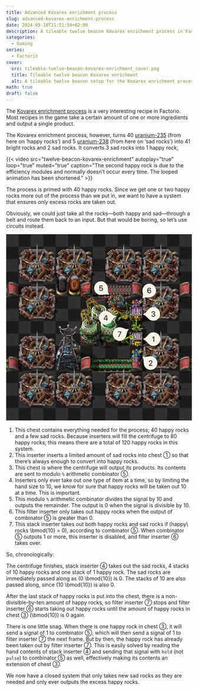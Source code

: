 ```yaml
---
title: Advanced Kovarex enrichment process
slug: advanced-kovarex-enrichment-process
date: 2024-05-10T21:51:59+02:00
description: A tileable twelve beacon Kovarex enrichment process in Factorio using circuits.
categories:
  - Gaming
series:
  - Factorio
cover:
  src: tileable-twelve-beacon-kovarex-enrichment_cover.png
  title: Tileable twelve beacon Kovarex enrichment
  alt: A tileable twelve beacon setup for the Kovarex enrichment process in Factorio.
math: true
draft: false
---
```


The [Kovarex enrichment process](https://wiki.factorio.com/Kovarex_enrichment_process) is a very
interesting recipe in Factorio. Most recipes in the game take a certain amount of one or more
ingredients and output a single product.

The Kovarex enrichment process, however, turns 40
[uranium-235](https://wiki.factorio.com/Uranium-235) (from here on ‘happy rocks’) and 5
[uranium-238](https://wiki.factorio.com/Uranium-238) (from here on ‘sad rocks’) into 41 bright rocks
and 2 sad rocks. It converts 3 sad rocks into 1 happy rock,

{{< video
   src="twelve-beacon-kovarex-enrichment"
   autoplay="true"
   loop="true"
   muted="true"
   caption="The second happy rock is due to the efficiency modules and normally doesn’t occur every time. The looped animation has been shortened." >}}

The process is primed with 40 happy rocks. Since we get one or two happy rocks more out of the
process than we put in, we want to have a system that ensures _only_ excess rocks are taken out.

Obviously, we could just take all the rocks—both happy and sad—through a belt and route them back to
an input. But that would be boring, so let’s use circuits instead.

![The Kovarex enrichment process layout with numbers](process-layout-with-numbers.png "The numbers are ordered in order to explain the process, not to denote the chronological order of the process.")

1. This chest contains everything needed for the process; 40 happy rocks and a few sad rocks.
   Because inserters will fill the centrifuge to 80 happy rocks, this means there are a total of 120
   happy rocks in this system.</span>
2. This inserter inserts a limited amount of sad rocks into chest ① so that there’s always enough to
   convert into happy rocks.
3. This chest is where the centrifuge will output its products. Its contents are sent to modulo `%`
   arithmetic combinator ⑤.
4. Inserters only ever take out one type of item at a time, so by limiting the hand size to 10, we
   know for sure that happy rocks will be taken out 10 at a time. This is important.
5. This modulo `%` arithmetic combinator divides the signal by 10 and outputs the remainder. The
   output is 0 when the signal is divisible by 10.
6. This filter inserter only takes out happy rocks when the output of combinator ⑤ is greater
   than 0.
7. This stack inserter takes out both happy rocks and sad rocks if \(happy\ rocks \bmod{10} = 0\),
   according to combinator ⑤. When combinator ⑤ outputs 1 or more, this inserter is disabled, and
   filter inserter ⑥ takes over.

So, chronologically:

The centrifuge finishes, stack inserter ④ takes out the sad rocks, 4 stacks of 10 happy rocks and
one stack of 1 happy rock. The sad rocks are immediately passed along as \(0 \bmod{10}\) is 0. The
stacks of 10 are also passed along, since \(10 \bmod{10}\) is also 0.

After the last stack of happy rocks is put into the chest, there is a non-divisible-by-ten amount of
happy rocks, so filter inserter ⑦ stops and filter inserter ⑥ starts taking out happy rocks until
the amount of happy rocks in chest ③ \(\bmod{10}\) is 0 again.

There is one little snag. When there is one happy rock in chest ③, it will send a signal of 1 to
combinator ⑤, which will then send a signal of 1 to filter inserter ⑦ the next frame. But by then,
the happy rock has already been taken out by filter inserter ⑦. This is easily solved by reading the
hand contents of stack inserter ④ and sending that signal with `hold` (not `pulse`) to combinator ⑤
as well, effectively making its contents an extension of chest ③.

We now have a closed system that only takes new sad rocks as they are needed and only ever outputs
the excess happy rocks.
